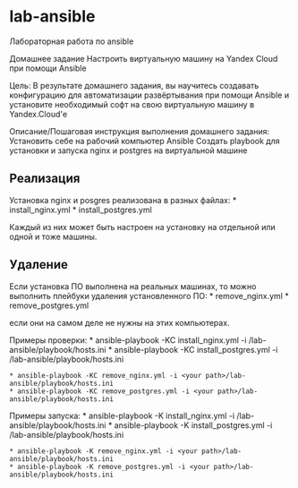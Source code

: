 # lab-ansible
Лабораторная работа по ansible

Домашнее задание
Настроить виртуальную машину на Yandex Cloud при помощи Ansible

Цель:
В результате домашнего задания, вы научитесь создавать конфигурацию для автоматизации развёртывания при помощи Ansible и установите необходимый софт на свою виртуальную машину в Yandex.Cloud'е


Описание/Пошаговая инструкция выполнения домашнего задания:
Установить себе на рабочий компьютер Ansible
Создать playbook для установки и запуска nginx и postgres на виртуальной машине

## Реализация
Установка nginx и posgres реализована в разных файлах:
    * install_nginx.yml
    * install_postgres.yml

Каждый из них может быть настроен на установку на отдельной или одной
и тоже машины.

## Удаление
Если установка ПО выполнена на реальных машинах, то можно
выполнить плейбуки удаления установленного ПО:
    * remove_nginx.yml
    * remove_postgres.yml

если они на самом деле не нужны на этих компьютерах.

Примеры проверки:
    * ansible-playbook -KC install_nginx.yml -i <your path>/lab-ansible/playbook/hosts.ini
    * ansible-playbook -KC install_postgres.yml -i <your path>/lab-ansible/playbook/hosts.ini

    * ansible-playbook -KC remove_nginx.yml -i <your path>/lab-ansible/playbook/hosts.ini
    * ansible-playbook -KC remove_postgres.yml -i <your path>/lab-ansible/playbook/hosts.ini

Примеры запуска:
    * ansible-playbook -K install_nginx.yml -i <your path>/lab-ansible/playbook/hosts.ini
    * ansible-playbook -K install_postgres.yml -i <your path>/lab-ansible/playbook/hosts.ini

    * ansible-playbook -K remove_nginx.yml -i <your path>/lab-ansible/playbook/hosts.ini
    * ansible-playbook -K remove_postgres.yml -i <your path>/lab-ansible/playbook/hosts.ini